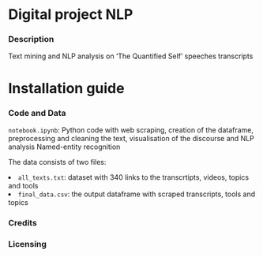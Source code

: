 # Digital project NLP
### Description
Text mining and NLP analysis on ‘The Quantified Self’ speeches transcripts

# Installation guide
### Code and Data
<code>notebook.ipynb</code>: Python code with web scraping,  creation of the dataframe, preprocessing and cleaning the text, visualisation of the discourse and NLP analysis Named-entity recognition

The data consists of two files:
<li><code>all_texts.txt</code>: dataset with 340 links to the transcrtipts, videos, topics and tools
  
<li><code>final_data.csv</code>: the output dataframe with scraped transcripts, tools and topics

### Credits

### Licensing
